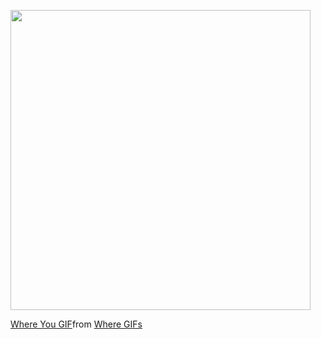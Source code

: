 <img src="https://tenor.com/bA1qI.gif" width="480" height="480" frameBorder="0" class="giphy-embed" allowFullScreen></img>
<div class="tenor-gif-embed" data-postid="21177622" data-share-method="host" data-aspect-ratio="1.03226" data-width="100%"><a href="https://tenor.com/view/where-you-at-gif-21177622">Where You GIF</a>from <a href="https://tenor.com/search/where-gifs">Where GIFs</a></div> <script type="text/javascript" async src="https://tenor.com/embed.js"></script>
